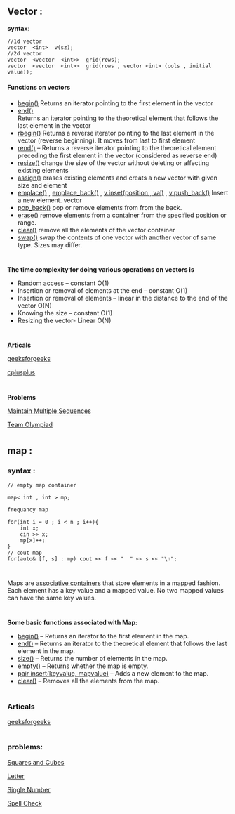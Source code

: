 ## Vector : 
**syntax**:
 
    //1d vector
    vector  <int>  v(sz);
    //2d vector
    vector  <vector  <int>>  grid(rows);
    vector  <vector  <int>>  grid(rows , vector <int> (cols , initial value));
 
#### Functions on vectors
 - [begin()](https://www.geeksforgeeks.org/vectorbegin-vectorend-c-stl/)
	  Returns an iterator pointing to the first element in the vector
-   [end()](https://www.geeksforgeeks.org/vectorbegin-vectorend-c-stl/) 	
     Returns an iterator pointing to the theoretical element that follows the last element in the vector
- [rbegin()](https://www.geeksforgeeks.org/vector-rbegin-and-rend-function-in-c-stl/) 
     Returns a reverse iterator pointing to the last element in the vector (reverse beginning). It moves from last to first element
 -   [rend()](https://www.geeksforgeeks.org/vector-rbegin-and-rend-function-in-c-stl/) – Returns a reverse iterator pointing to the theoretical element preceding the first element in the vector (considered as reverse end)
-   [resize()](https://www.geeksforgeeks.org/vector-chttps://pastebin.com/begin-vector-cend-c-stl/) 
	  change the size of the vector without deleting or affecting existing elements
-   [assign()](https://www.geeksforgeeks.org/vector-assign-in-c-stl/)
	   erases existing elements and creats a new vector with given size and element
-  [emplace()](https://www.geeksforgeeks.org/vector-emplace-function-in-c-stl/) ,  [emplace_back()](https://www.geeksforgeeks.org/vectoremplace_back-c-stl/) ,  [v.inset(position , val)](https://www.geeksforgeeks.org/vector-insert-function-in-c-stl/) ,  [v.push_back()](https://www.geeksforgeeks.org/vectorpush_back-vectorpop_back-c-stl/) 
      Insert a new element.
vector
-  [pop_back()](https://www.geeksforgeeks.org/vectorpush_back-vectorpop_back-c-stl/) 
		 pop or remove elements from from the back.
-  [erase()](https://www.geeksforgeeks.org/vectorclear-vectorerase-c-stl/)
      remove elements from a container from the specified position or range.
-  [clear()](https://www.geeksforgeeks.org/vectorclear-vectorerase-c-stl/)
		 remove all the elements of the vector container
-  [swap()](https://www.geeksforgeeks.org/vectorat-vectorswap-c-stl/) 
		swap the contents of one vector with another vector of same type. Sizes may differ.
 
 
 
#
**The time complexity for doing various operations on vectors is**
-   Random access – constant O(1)
-   Insertion or removal of elements at the end – constant O(1)
-   Insertion or removal of elements – linear in the distance to the end of the vector O(N)
-   Knowing the size – constant O(1)
-   Resizing the vector- Linear O(N) 
#
**Articals**

[geeksforgeeks](https://www.geeksforgeeks.org/vector-in-cpp-stl/?ref=gcse)


[cplusplus](https://cplusplus.com/reference/vector/vector/)

#
 
**Problems**

[Maintain Multiple Sequences](https://atcoder.jp/contests/abc271/tasks/abc271_b)

[Team Olympiad](https://codeforces.com/problemset/problem/490/A)

#


## map :
### syntax :
`// empty map container`

`map< int , int > mp;`

   `frequancy map `
   
    for(int i = 0 ; i < n ; i++){
        int x;
        cin >> x;
        mp[x]++;
    }
    // cout map
    for(auto& [f, s] : mp) cout << f << "  " << s << "\n";
    
    
#
Maps are [associative containers](https://www.geeksforgeeks.org/containers-cpp-stl/) that store elements in a mapped fashion. Each element has a key value and a mapped value. No two mapped values can have the same key values.
#
**Some basic functions associated with Map:**

-   [begin()](https://www.geeksforgeeks.org/mapbegin-end-c-stl/) – Returns an iterator to the first element in the map.
-   [end()](https://www.geeksforgeeks.org/mapbegin-end-c-stl/) – Returns an iterator to the theoretical element that follows the last element in the map.
-   [size()](https://www.geeksforgeeks.org/mapsize-c-stl/) – Returns the number of elements in the map.
-   [empty()](https://www.geeksforgeeks.org/mapempty-c-stl/) – Returns whether the map is empty.
-   [pair insert(keyvalue, mapvalue)](https://www.geeksforgeeks.org/map-insert-in-c-stl/) – Adds a new element to the map.
-   [clear()](https://www.geeksforgeeks.org/mapclear-c-stl/) – Removes all the elements from the map.
#

### Articals
[geeksforgeeks](https://www.geeksforgeeks.org/map-associative-containers-the-c-standard-template-library-stl/)
#

### problems:

[Squares and Cubes](https://codeforces.com/contest/1619/problem/B)

[Letter](https://codeforces.com/gym/323462/problem/C)

[Single Number](https://leetcode.com/problems/single-number/)

[Spell Check](https://codeforces.com/contest/1722/problem/A)

#
